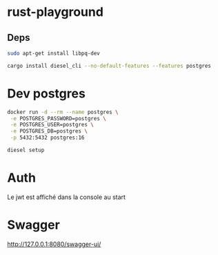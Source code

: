 # rust-playground

## Deps

```bash
sudo apt-get install libpq-dev
```

```bash
cargo install diesel_cli --no-default-features --features postgres
```

# Dev postgres

```bash
docker run -d --rm --name postgres \
 -e POSTGRES_PASSWORD=postgres \
 -e POSTGRES_USER=postgres \
 -e POSTGRES_DB=postgres \
 -p 5432:5432 postgres:16
 ```

 ```bash
diesel setup
```

# Auth

Le jwt est affiché dans la console au start

# Swagger

http://127.0.0.1:8080/swagger-ui/
